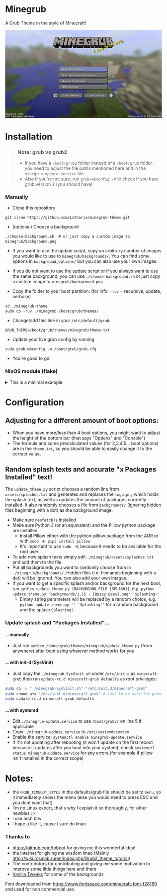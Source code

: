# Minegrub
A Grub Theme in the style of Minecraft!


![Minegrub Preview "Screenshot"](resources/preview_minegrub.png)

# Installation
> ### Note: grub vs grub2
> - If you have a `/boot/grub2` folder instead of a `/boot/grub` folder , you need to adjust the file paths mentioned here and in the `minegrub-update.service` file
> - Also if you're not sure, run `grub-mkconfig -V` to check if you have grub version 2 (you should have)

### Manually

- Clone this repository
```
git clone https://github.com/Lxtharia/minegrub-theme.git
```
- (optional) Choose a background
```
./choose-background.sh  # or just copy a custom image to minegrub/background.png
```
  - If you want to use the update script, copy an arbitrary number of images you would like to use to `minegrub/backgrounds/`. You can find some options in `background_options/` but you can also use your own images.
  - If you do not want to use the update script or if you always want to use the same background, you can use `./choose-background.sh` or just copy a custom image to `minegrub/background.png`

- Copy the folder to your boot partition: (for info: `-ruv` = recursive, update, verbose)
```
cd ./minegrub-theme
sudo cp -ruv ./minegrub /boot/grub/themes/
```
- Change/add this line in your `/etc/default/grub`:
```
GRUB_THEME=/boot/grub/themes/minegrub/theme.txt
```
- Update your live grub config by running
```
sudo grub-mkconfig -o /boot/grub/grub.cfg
```
- You're good to go!

### NixOS module (flake)

<details><summary>This is a minimal example</summary>

```nix
# flake.nix
{
  inputs.minegrub-theme.url = "github:Lxtharia/minegrub-theme";
  # ...

  outputs = {nixpkgs, ...} @ inputs: {
    nixosConfigurations.HOSTNAME = nixpkgs.lib.nixosSystem {
      modules = [
        ./configuration.nix
        inputs.minegrub.nixosModules.default
      ];
    };
  }
}

# configuration.nix
{ pkgs, ... }: {

  boot.loader.grub = {
    minegrub-theme = {
      enable = true;
      splash = "100% Flakes!";
      boot-options-count = 4;
    };
    # ...
  };
}
```
</details>

# Configuration

## Adjusting for a different amount of boot options:
- When you have more/less than 4 boot options, you might want to adjust the height of the bottom bar (that says "Options" and "Console")
- The formula and some precalculated values (for 2,3,4,5... boot options) are in the `theme.txt`, so you should be able to easily change it to the correct value.

## Random splash texts and accurate "x Packages Installed" text!
The `update_theme.py` script chooses a random line from `assets/splashes.txt` and generates and replaces the `logo.png` which holds the splash text, as well as updates the amount of packages currently installed. It also randomly chooses a file from `backgrounds/` (ignoring hidden files beginning with a dot) as the background image.
- Make sure `neofetch` is installed
- Make sure Python 3 (or an equivalent) and the Pillow python package are installed
  - Install Pillow either with the python-pillow package from the AUR or with
    `sudo -H pip3 install pillow`
  - It's important to use `sudo -H`, because it needs to be available for the root user
- To add new splash texts simply edit `./minegrub/assets/splashes.txt` and add them to the file.
- Put all backgrounds you want to randomly choose from in `./minegrub/backgrounds/`. Hidden files (i.e. filenames beginning with a dot) will be ignored. You can also add your own images.
- If you want to get a specific splash and/or background for the next boot, run `python update_theme.py [BACKGROUND_FILE [SPLASH]]`, e.g. `python update_theme.py 'backgrounds/1.15 - [Buzzy Bees].png' 'Splashing!'`
  - Empty string parameters will be replaced by a random choice, e.g. `python update_theme.py '' 'Splashing!'` for a random background and the splash `Splashing!`.

### Update splash and "Packages Installed"...
#### ...manually
- Just run `python /boot/grub/themes/minegrub/update_theme.py` (from anywhere) after boot using whatever method works for you

#### ...with init-d (SysVinit)
- Just copy the `./minegrub-SysVinit.sh` under `/etc/init.d` as `minecraft-grub` then run `update-rc.d minecraft-grub defaults` as root privileges:
```bash
sudo cp -v "./minegrub-SysVinit.sh" "/etc/init.d/minecraft-grub"
sudo chmod u+x "/etc/init.d/minecraft-grub" # Just to be sure the permissions are set correctly.
sudo update-rc.d minecraft-grub defaults
```

#### ...with systemd
- Edit `./minegrub-update.service` to use `/boot/grub2/` on line 5 if applicable
- Copy `./minegrub-update.service` to `/etc/systemd/system`
- Enable the service: `systemctl enable minegrub-update.service`
- If it's not updating after rebooting (it won't update on the first reboot because it updates after you boot into your system), check `systemctl status minegrub-update.service` for any errors (for example if pillow isn't installed in the correct scope)

# Notes:
- the `GRUB_TIMEOUT_STYLE` in the defaults/grub file should be set to `menu`, so it immediately shows the menu (else you would need to press ESC and you dont want that)
- I'm no Linux expert, that's why I explain it so thoroughly, for other newbies :>
- i use arch btw
- i hope u like it, cause i sure do lmao

### Thanks to
- https://github.com/toboot for giving me this wonderful idea!
- the internet for giving me wisdom lmao (Mainly http://wiki.rosalab.ru/en/index.php/Grub2_theme_tutorial)
- The contributors for contributing and giving me some motivation to improve some little things here and there
- [Vanilla Tweaks](https://vanillatweaks.net) for some of the backgrounds


Font downloaded from https://www.fontspace.com/minecraft-font-f28180 and used for non commercial use.
